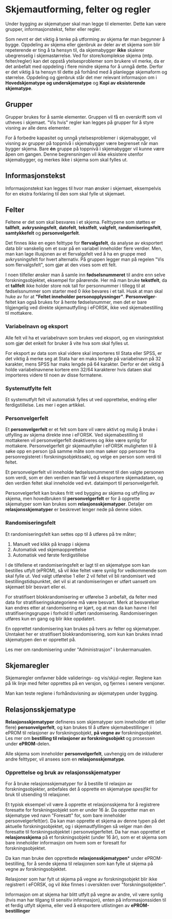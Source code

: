 # Skjemautforming, felter og regler

Under bygging av skjematyper skal man legge til elementer. Dette kan være grupper, informasjonstekst, felter eller regler.

Som nevnt er det viktig å tenke på utforming av skjema før man begynner å bygge. Oppdeling av skjema eller gjenbruk av deler av et skjema som blir repeterende er ting å ta hensyn til, da skjemabygger **ikke** skalerer ubegrenselig i skjemastørrelse. Ved for store/komplekse skjema (mtp. felter/regler) kan det oppstå ytelsesproblemer som brukere vil merke, da er det anbefalt med oppdeling i flere mindre skjema for å unngå dette. Derfor er det viktig å ta hensyn til dette på forhånd med å planlegge skjemaform og størrelse. Oppdeling og gjenbruk står det mer relevant informasjon om i **Hovedskjematype og underskjematype** og **Kopi av eksisterende skjematype**.
                    
## Grupper
Grupper brukes for å samle elementer. Gruppen vil få en overskrift som vil utheves i skjemaet. "Vis hvis" regler kan legges på grupper for å styre visning av alle dens elementer.

For å forbedre kapasitet og unngå ytelsesproblemer i skjemabygger, vil visning av grupper på toppnivå i skjemabygger være begrenset når man bygger skjema. Bare **én** gruppe på toppnivå i skjemabygger vil kunne være åpen om gangen. Denne begrensningen vil ikke eksistere utenfor skjemabygger, og merkes ikke i skjema som skal fylles ut.

## Informasjonstekst
Informasjonstekst kan legges til hvor man ønsker i skjemaet, eksempelvis for en ekstra forklaring til den som skal fylle ut skjemaet.
                    
## Felter
Feltene er det som skal besvares i et skjema. Felttypene som støttes er **tallfelt**, **avkrysningsfelt**, **datofelt**, **tekstfelt**, **valgfelt**, **randomiseringsfelt**, **samtykkefelt** og **personvelgerfelt**. 

Det finnes ikke en egen felttype for **flervalgsfelt**, da analyse av eksportert data blir vanskelig om et svar på en variabel inneholder flere verdier. Men, man kan lage illusjonen av et flervalgsfelt ved å ha en gruppe med avkrysningsfelt for hvert alternativ. På gruppen legger man på regelen "Vis som flervalgsfelt", som gjør at den vises som ett felt.

I noen tilfeller ønsker man å samle inn **fødselsnummeret** til andre enn selve forskningsobjektet, eksempel for pårørende. Her må man bruke **tekstfelt**, da et **tallfelt** ikke holder store nok tall for personnummer i tillegg til at fødselssnummer som starter med 0 ikke bevares i et tall. Husk at man skal huke av for at **"Feltet inneholder personopplysninger"**. **Personvelger**-feltet kan også brukes for å hente fødselsnummer, men det er bare tilgjengelig ved direkte skjemautfylling i eFORSK, ikke ved skjemabestilling til mottakere.

### Variabelnavn og eksport
Alle felt vil ha et variabelnavn som brukes ved eksport, og en visningstekst som gjør det enkelt for bruker å vite hva som skal fylles ut.

For eksport av data som skal videre skal importeres til Stata eller SPSS, er det viktig å merke seg at Stata har en maks lengde på variabelnavn på 32 karakter, mens SPSS har maks lengde på 64 karakter. Derfor er det viktig å holde variabelnavnene kortere enn 32/64 karakterer hvis dataen skal importeres videre til noen av disse formatene.

### Systemutfylte felt
Et systemutfylt felt vil automatisk fylles ut ved opprettelse, endring eller ferdigstillelse. Les mer i egen artikkel.

### Personvelgerfelt
Et **personvelgerfelt** er et felt som bare vil være aktivt og mulig å bruke i utfylling av skjema direkte inne i eFORSK. Ved skjemabestilling til mottakeren vil personvelgerfelt deaktiveres og ikke være synlig for mottakere.
Personvelgerfelt gir skjemautfyller i eFORSK muligheten til å søke opp en person (på samme måte som man søker opp personer fra personregisteret i forskningsobjektssøk), og velge en person som verdi til feltet. 

Et personvelgerfelt vil inneholde fødselssnummeret til den valgte personen som verdi, som er den verdien man får ved å eksportere skjemadataen, og den verdien feltet skal inneholde ved evt. dataimport til personvelgerfelt.

Personvelgerfelt kan brukes fritt ved bygging av skjema og utfylling av skjema, men hovedbruken til **personvelgerfelt** er for å opprette skjematyper som kan brukes som **relasjonsskjematyper**. Detaljer om **relasjonsskjematyper** er beskrevet lenger nede på denne siden.

### Randomiseringsfelt
Et randomiseringsfelt kan settes opp til å utføres på tre måter;
1. Manuelt ved klikk på knapp i skjema
2. Automatisk ved skjemaopprettelse
3. Automatisk ved første ferdigstillelse

I de tilfellene et randomiseringsfelt er lagt til en skjematype som kan bestilles utfylt (ePROM), så vil ikke feltet være synlig for vedkommende som skal fylle ut. Ved valgt utførelse 1 eller 2 vil feltet vil bli randomisert ved bestillingstidspunktet, det vil si at randomiseringen er utført uansett om skjemaet blir besvart eller ei.

For stratifisert blokkrandomisering er utførelse 3 anbefalt, da felter med data for stratifiseringskategoriene må være besvart. Merk at besvarelser kan endres etter at randomisering er kjørt, og at man da kan havne i feil stratifiseringsgruppe i forhold til utført randomisering. Randomiseringen utføres kun en gang og blir ikke oppdatert.

En opprettet randomisering kan brukes på tvers av felter og skjematyper. Unntaket her er stratifisert blokkrandomisering, som kun kan brukes innad skjematypen den er opprettet på.

Les mer om randomisering under "Administrasjon" i brukermanualen.

## Skjemaregler
Skjemaregler omfavner både validerings- og vis/skjul-regler. Reglene kan på lik linje med felter opprettes på en versjon, og fjernes i senere versjoner.

Man kan teste reglene i forhåndsvisning av skjematypen under bygging.

## Relasjonsskjematype
**Relasjonsskjematyper** defineres som skjematyper som inneholder ett (eller flere) **personvelgerfelt**, og kan brukes til å utføre skjemabestillinger i ePROM til relasjoner av forskningsobjekt, **på vegne av** forskningsobjektet.
Les mer om **bestilling til relasjoner av forskningsobjekt** og prosessen under **ePROM**-delen. 

Alle skjema som inneholder **personvelgerfelt**, uavhengig om de inkluderer andre felttyper, vil ansees som en **relasjonsskjematype**. 

### Opprettelse og bruk av relasjonsskjematyper
For å bruke relasjonsskjematyper for å bestille til relasjon av forskningsobjekter, anbefales det å opprette en skjematype _spesifikt_ for bruk til utsending til relasjoner. 

Et typisk eksempel vil være å opprette et relasjonsskjema for å registrere foresatte for forskningsobjekt som er under 16 år. Da oppretter man en skjematype ved navn "Foresatt" for, som bare inneholder personvelgerfelt(er). Da kan man opprette et skjema av denne typen på det aktuelle forskningsobjektet, og i skjemautfyllingen så velger man den foresatte til forskningsobjektet i personvelgerfeltet. Da har man opprettet et **relasjonsskjema** på et forskningsobjekt (under 16 år), som er et skjema som bare inneholder informasjon om hvem som er foresatt for forskningsobjektet.

Da kan man bruke den opprettede **relasjonsskjematypen*** under ePROM-bestilling, for å sende skjema til relasjonen som kan fylle ut skjema på vegne av forskningsobjektet.

Relasjoner som har fylt ut skjema på vegne av forskningsobjekt blir ikke registrert i eFORSK, og vil ikke finnes i oversikten over "forskningsobjekter".

Informasjon om at skjema har blitt utfylt på vegne av andre, vil være synlig (hvis man har tilgang til sensitiv informasjon), enten på informasjonssiden til et ferdig utfylt skjema, eller ved å eksportere utlistingen av **ePROM-bestillinger**
